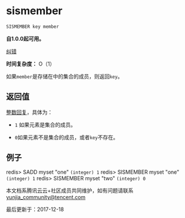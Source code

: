 # sismember

```javascript
SISMEMBER key member
```

**自1.0.0起可用。**

[纠错](javascript:;)

**时间复杂度：** O（1）

如果`member`是存储在中的集合的成员，则返回`key`。

## 返回值

[整数回复](https://redis.io/topics/protocol#integer-reply)，具体为：

- `1` 如果元素是集合的成员。

- `0`如果元素不是集合的成员，或者`key`不存在。

## 例子

redis> SADD myset "one" `(integer) 1` redis> SISMEMBER myset "one" `(integer) 1` redis> SISMEMBER myset "two" `(integer) 0`

本文档系腾讯云云+社区成员共同维护，如有问题请联系 yunjia_community@tencent.com

最后更新于：2017-12-18